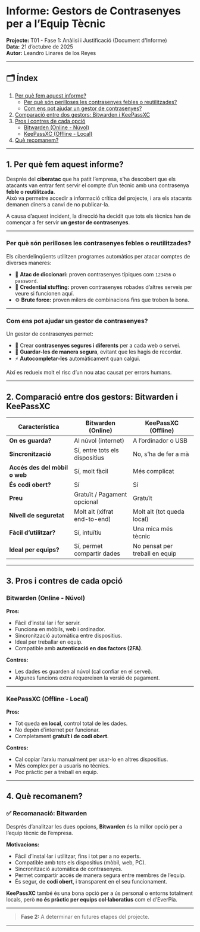 # Informe: Gestors de Contrasenyes per a l’Equip Tècnic

**Projecte:** T01 - Fase 1: Anàlisi i Justificació (Document d'Informe)  
**Data:** 21 d’octubre de 2025  
**Autor:** Leandro Linares de los Reyes  

---

## 🗂️ Índex
1. [Per què fem aquest informe?](#1-per-què-fem-aquest-informe)
   - [Per què són perilloses les contrasenyes febles o reutilitzades?](#per-què-són-perilloses-les-contrasenyes-febles-o-reutilitzades)
   - [Com ens pot ajudar un gestor de contrasenyes?](#com-ens-pot-ajudar-un-gestor-de-contrasenyes)
2. [Comparació entre dos gestors: Bitwarden i KeePassXC](#2-comparació-entre-dos-gestors-bitwarden-i-keepassxc)
3. [Pros i contres de cada opció](#3-pros-i-contres-de-cada-opció)
   - [Bitwarden (Online - Núvol)](#bitwarden-online---núvol)
   - [KeePassXC (Offline - Local)](#keepassxc-offline---local)
4. [Què recomanem?](#4-què-recomanem)

---

## 1. Per què fem aquest informe?

Després del **ciberatac** que ha patit l’empresa, s’ha descobert que els atacants van entrar fent servir el compte d’un tècnic amb una contrasenya **feble o reutilitzada**.  
Això va permetre accedir a informació crítica del projecte, i ara els atacants demanen diners a canvi de no publicar-la.

A causa d’aquest incident, la direcció ha decidit que tots els tècnics han de començar a fer servir **un gestor de contrasenyes**.

---

### Per què són perilloses les contrasenyes febles o reutilitzades?

Els ciberdelinqüents utilitzen programes automàtics per atacar comptes de diverses maneres:

- 🔑 **Atac de diccionari:** proven contrasenyes típiques com `123456` o `password`.
- 🧩 **Credential stuffing:** proven contrasenyes robades d’altres serveis per veure si funcionen aquí.
- ⚙️ **Brute force:** proven milers de combinacions fins que troben la bona.

---

### Com ens pot ajudar un gestor de contrasenyes?

Un gestor de contrasenyes permet:

- 🔐 Crear **contrasenyes segures i diferents** per a cada web o servei.  
- 💾 **Guardar-les de manera segura**, evitant que les hagis de recordar.  
- ⚡ **Autocompletar-les** automàticament quan calgui.

Així es redueix molt el risc d’un nou atac causat per errors humans.

---

## 2. Comparació entre dos gestors: Bitwarden i KeePassXC

| Característica                | **Bitwarden (Online)**        | **KeePassXC (Offline)**     |
|-------------------------------|--------------------------------|------------------------------|
| **On es guarda?**             | Al núvol (internet)            | A l’ordinador o USB          |
| **Sincronització**            | Sí, entre tots els dispositius | No, s’ha de fer a mà         |
| **Accés des del mòbil o web** | Sí, molt fàcil                 | Més complicat                |
| **És codi obert?**            | Sí                             | Sí                           |
| **Preu**                      | Gratuït / Pagament opcional    | Gratuït                      |
| **Nivell de seguretat**       | Molt alt (xifrat end-to-end)   | Molt alt (tot queda local)   |
| **Fàcil d’utilitzar?**        | Sí, intuïtiu                   | Una mica més tècnic          |
| **Ideal per equips?**         | Sí, permet compartir dades     | No pensat per treball en equip |

---

## 3. Pros i contres de cada opció

### **Bitwarden (Online - Núvol)**

**Pros:**
- Fàcil d’instal·lar i fer servir.  
- Funciona en mòbils, web i ordinador.  
- Sincronització automàtica entre dispositius.  
- Ideal per treballar en equip.  
- Compatible amb **autenticació en dos factors (2FA)**.

**Contres:**
- Les dades es guarden al núvol (cal confiar en el servei).  
- Algunes funcions extra requereixen la versió de pagament.

---

### **KeePassXC (Offline - Local)**

**Pros:**
- Tot queda **en local**, control total de les dades.  
- No depèn d’internet per funcionar.  
- Completament **gratuït i de codi obert**.

**Contres:**
- Cal copiar l’arxiu manualment per usar-lo en altres dispositius.  
- Més complex per a usuaris no tècnics.  
- Poc pràctic per a treball en equip.

---

## 4. Què recomanem?

### ✅ **Recomanació: Bitwarden**

Després d’analitzar les dues opcions, **Bitwarden** és la millor opció per a l’equip tècnic de l’empresa.

**Motivacions:**
- Fàcil d’instal·lar i utilitzar, fins i tot per a no experts.  
- Compatible amb tots els dispositius (mòbil, web, PC).  
- Sincronització automàtica de contrasenyes.  
- Permet compartir accés de manera segura entre membres de l’equip.  
- És segur, de **codi obert**, i transparent en el seu funcionament.

**KeePassXC** també és una bona opció per a ús personal o entorns totalment locals, però **no és pràctic per equips col·laboratius** com el d’EverPia.

---

> **Fase 2:** A determinar en futures etapes del projecte.

---

